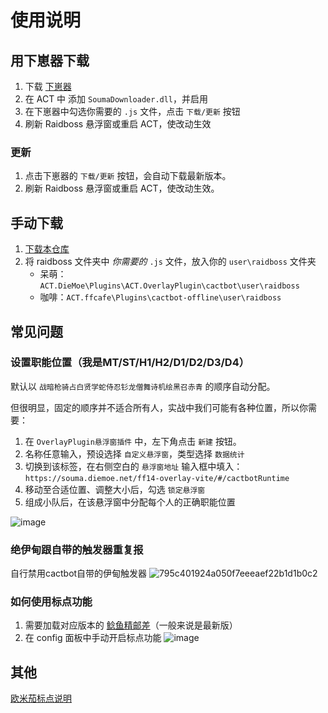 # 使用说明

## 用下崽器下载

1. 下载 [下崽器](https://github.com/Souma-Sumire/SoumaDownloader/releases)
1. 在 ACT 中 添加 `SoumaDownloader.dll`，并启用
1. 在下崽器中勾选你需要的 `.js` 文件，点击 `下载/更新` 按钮
1. 刷新 Raidboss 悬浮窗或重启 ACT，使改动生效

### 更新

1. 点击下崽器的 `下载/更新` 按钮，会自动下载最新版本。
2. 刷新 Raidboss 悬浮窗或重启 ACT，使改动生效。

## 手动下载

1. [下载本仓库](https://github.com/Souma-Sumire/raidboss-user-js-public/archive/refs/heads/main.zip)
1. 将 raidboss 文件夹中 *你需要的* `.js` 文件，放入你的 `user\raidboss` 文件夹
    - 呆萌：`ACT.DieMoe\Plugins\ACT.OverlayPlugin\cactbot\user\raidboss`
    - 咖啡：`ACT.ffcafe\Plugins\cactbot-offline\user\raidboss`

## 常见问题

### 设置职能位置（我是MT/ST/H1/H2/D1/D2/D3/D4）

默认以 `战暗枪骑占白贤学蛇侍忍钐龙僧舞诗机绘黑召赤青` 的顺序自动分配。

但很明显，固定的顺序并不适合所有人，实战中我们可能有各种位置，所以你需要：

1. 在 `OverlayPlugin悬浮窗插件` 中，左下角点击 `新建` 按钮。
1. 名称任意输入，预设选择 `自定义悬浮窗`，类型选择 `数据统计`
1. 切换到该标签，在右侧空白的 `悬浮窗地址` 输入框中填入：`https://souma.diemoe.net/ff14-overlay-vite/#/cactbotRuntime`
1. 移动至合适位置、调整大小后，勾选 `锁定悬浮窗`
1. 组成小队后，在该悬浮窗中分配每个人的正确职能位置

![image](https://github.com/user-attachments/assets/1a9ccfc6-35d1-4f93-a3b8-0a41c698d946)

### 绝伊甸跟自带的触发器重复报

自行禁用cactbot自带的伊甸触发器
![795c401924a050f7eeeaef22b1d1b0c2](https://github.com/user-attachments/assets/09864f99-1a61-4111-803b-f5dce0bd921b)

### 如何使用标点功能

1. 需要加载对应版本的 [鲶鱼精邮差](https://github.com/Natsukage/PostNamazu/releases)（一般来说是最新版）
1. 在 config 面板中手动开启标点功能
![image](https://github.com/user-attachments/assets/3efa5c75-e02d-46c2-a987-eaf008c9e039)

## 其他

[欧米茄标点说明](https://docs.qq.com/doc/DTXZHb1lXcUZ4eXBh)
